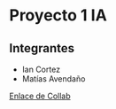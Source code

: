# Proyecto 1 IA


## Integrantes

* Ian Cortez
* Matías Avendaño


[Enlace de Collab](https://colab.research.google.com/drive/1d64OqGRhDJF8AP3aCi9V9sT_BmbBdmS8?usp=sharing)
